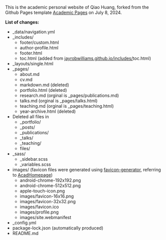 
This is the academic personal website of Qiao Huang, forked from the Github Pages template [Academic Pages](https://github.com/academicpages/academicpages.github.io) on July 8, 2024.

**List of changes:**
- _data/navigation.yml
- _includes/
  - footer/custom.html
  - author-profile.html
  - footer.html
  - toc.html (added from [jayrobwilliams.github.io/includes/](https://github.com/jayrobwilliams/jayrobwilliams.github.io/tree/master/_includes)toc.html)
- _layouts/single.html
- _pages/
  - about.md
  - cv.md
  - markdown.md (deleted)
  - portfolio.html (deleted)
  - research.md (orginal is _pages/publications.md)
  - talks.md (orginal is _pages/talks.html)
  - teaching.md (orginal is _pages/teaching.html)
  - year-archive.html (deleted)
- Deleted all files in 
  - _portfolio/
  - _posts/
  - _publications/
  - _talks/
  - _teaching/
  - files/
- _sass/
  - _sidebar.scss
  - _variables.scss
- images/ (favicon files were generated using [favicon-generator](https://redketchup.io/favicon-generator), referring to [AcadHomepage](https://github.com/RayeRen/acad-homepage.github.io))
  - android-chrome-192x192.png
  - android-chrome-512x512.png
  - apple-touch-icon.png
  - images/favicon-16x16.png
  - images/favicon-32x32.png
  - images/favicon.ico
  - images/profile.png
  - images/site.webmanifest
- _config.yml
- package-lock.json (automatically produced)
- README.md

